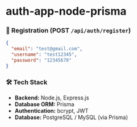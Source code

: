 # auth-app-node-prisma

### 🔐 Registration (POST `/api/auth/register`)

```json
{
  "email": "test@gmail.com",
  "username": "test12345",
  "password": "12345678"
}
```
### 🛠 Tech Stack

- **Backend:** Node.js, Express.js
- **Database ORM:** Prisma
- **Authentication:** bcrypt, JWT
- **Database:** PostgreSQL / MySQL (via Prisma)
